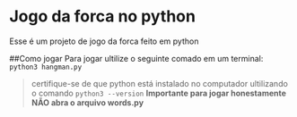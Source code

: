# Jogo da forca no python

Esse é um projeto de jogo da forca feito em python

##Como jogar
Para jogar ultilize o seguinte comado em um terminal: `python3 hangman.py`
>certifique-se de que python está instalado no computador ultilizando o comando `python3 --version`
**Importante para jogar honestamente NÃO abra o arquivo words.py**

